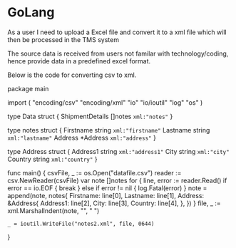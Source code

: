 # GoLang

As a user I need to upload a Excel file and convert it to a xml file which will then be processed in the TMS system

The source data is received from users not familar with technology/coding, hence provide data in a predefined excel format. 

Below is the code for converting csv to xml. 

package main

import (
	"encoding/csv"
	"encoding/xml"
	"io"
	"io/ioutil"
	"log"
	"os"
)

type Data struct {
	ShipmentDetails []notes `xml:"notes"`
}

type notes struct {
	Firstname string   `xml:"firstname"`
	Lastname  string   `xml:"lastname"`
	Address   *Address `xml:"address"`
}

type Address struct {
	Address1 string `xml:"address1"`
	City     string `xml:"city"`
	Country  string `xml:"country"`
}

func main() {
	csvFile, _ := os.Open("datafile.csv")
	reader := csv.NewReader(csvFile)
	var note []notes
	for {
		line, error := reader.Read()
		if error == io.EOF {
			break
		} else if error != nil {
			log.Fatal(error)
		}
		note = append(note, notes{
			Firstname: line[0],
			Lastname:  line[1],
			Address: &Address{
				Address1: line[2],
				City:     line[3],
				Country:  line[4],
			},
		})
	}
	file, _ := xml.MarshalIndent(note, "", " ")

	_ = ioutil.WriteFile("notes2.xml", file, 0644)
}

